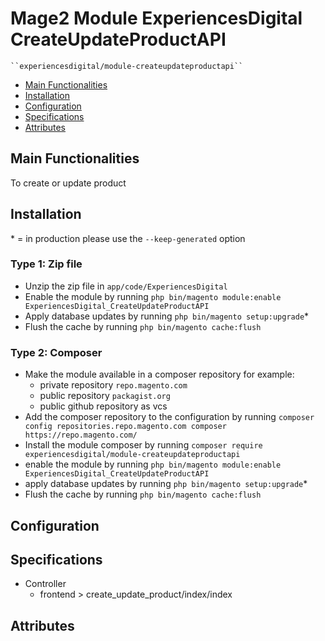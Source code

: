 # Mage2 Module ExperiencesDigital CreateUpdateProductAPI

    ``experiencesdigital/module-createupdateproductapi``

 - [Main Functionalities](#markdown-header-main-functionalities)
 - [Installation](#markdown-header-installation)
 - [Configuration](#markdown-header-configuration)
 - [Specifications](#markdown-header-specifications)
 - [Attributes](#markdown-header-attributes)


## Main Functionalities
To create or update product

## Installation
\* = in production please use the `--keep-generated` option

### Type 1: Zip file

 - Unzip the zip file in `app/code/ExperiencesDigital`
 - Enable the module by running `php bin/magento module:enable ExperiencesDigital_CreateUpdateProductAPI`
 - Apply database updates by running `php bin/magento setup:upgrade`\*
 - Flush the cache by running `php bin/magento cache:flush`

### Type 2: Composer

 - Make the module available in a composer repository for example:
    - private repository `repo.magento.com`
    - public repository `packagist.org`
    - public github repository as vcs
 - Add the composer repository to the configuration by running `composer config repositories.repo.magento.com composer https://repo.magento.com/`
 - Install the module composer by running `composer require experiencesdigital/module-createupdateproductapi`
 - enable the module by running `php bin/magento module:enable ExperiencesDigital_CreateUpdateProductAPI`
 - apply database updates by running `php bin/magento setup:upgrade`\*
 - Flush the cache by running `php bin/magento cache:flush`


## Configuration




## Specifications

 - Controller
	- frontend > create_update_product/index/index


## Attributes



